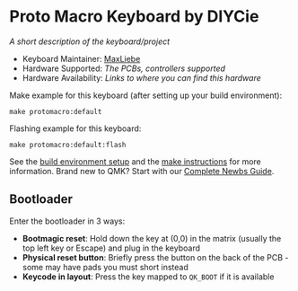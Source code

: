 # Proto Macro Keyboard by DIYCie

*A short description of the keyboard/project*

* Keyboard Maintainer: [MaxLiebe](https://github.com/MaxLiebe)
* Hardware Supported: *The PCBs, controllers supported*
* Hardware Availability: *Links to where you can find this hardware*

Make example for this keyboard (after setting up your build environment):

    make protomacro:default

Flashing example for this keyboard:

    make protomacro:default:flash

See the [build environment setup](https://docs.qmk.fm/#/getting_started_build_tools) and the [make instructions](https://docs.qmk.fm/#/getting_started_make_guide) for more information. Brand new to QMK? Start with our [Complete Newbs Guide](https://docs.qmk.fm/#/newbs).

## Bootloader

Enter the bootloader in 3 ways:

* **Bootmagic reset**: Hold down the key at (0,0) in the matrix (usually the top left key or Escape) and plug in the keyboard
* **Physical reset button**: Briefly press the button on the back of the PCB - some may have pads you must short instead
* **Keycode in layout**: Press the key mapped to `QK_BOOT` if it is available

